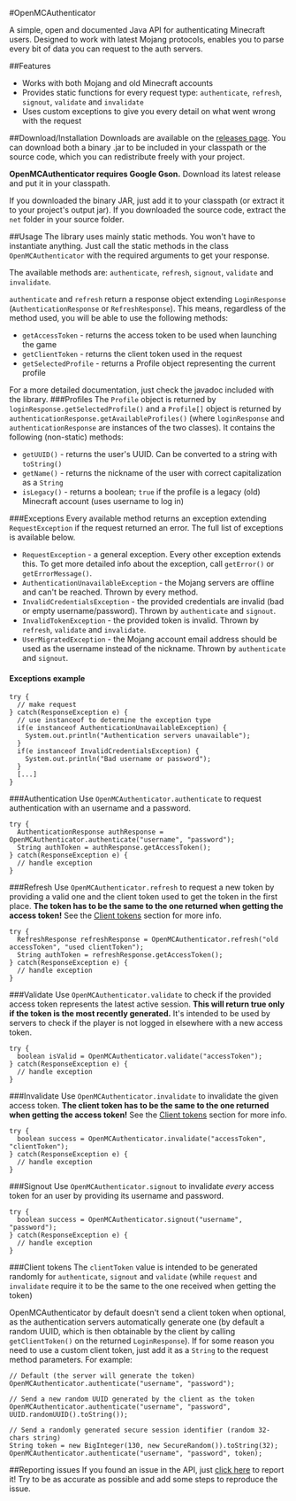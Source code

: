 #OpenMCAuthenticator

A simple, open and documented Java API for authenticating Minecraft users.
Designed to work with latest Mojang protocols, enables you to parse every bit of data you can request to the auth servers.

##Features
- Works with both Mojang and old Minecraft accounts
- Provides static functions for every request type: `authenticate`, `refresh`, `signout`, `validate` and `invalidate`
- Uses custom exceptions to give you every detail on what went wrong with the request

##Download/Installation
Downloads are available on the [releases page](https://github.com/Chris54721/OpenMCAuthenticator/releases).
You can download both a binary .jar to be included in your classpath or the source code, which you can redistribute freely with your project.

**OpenMCAuthenticator requires Google Gson.** Download its latest release and put it in your classpath.

If you downloaded the binary JAR, just add it to your classpath (or extract it to your project's output jar).
If you downloaded the source code, extract the `net` folder in your source folder.

##Usage
The library uses mainly static methods. You won't have to instantiate anything. Just call the static methods in the class `OpenMCAuthenticator` with the required arguments to get your response.

The available methods are: `authenticate`, `refresh`, `signout`, `validate` and `invalidate`.

`authenticate` and `refresh` return a response object extending `LoginResponse` (`AuthenticationResponse` or `RefreshResponse`). This means, regardless of the method used, you will be able to use the following methods:
- `getAccessToken` - returns the access token to be used when launching the game
- `getClientToken` - returns the client token used in the request
- `getSelectedProfile` - returns a Profile object representing the current profile

For a more detailed documentation, just check the javadoc included with the library.
###Profiles
The `Profile` object is returned by `loginResponse.getSelectedProfile()` and a `Profile[]` object is returned by `authenticationResponse.getAvailableProfiles()` (where `loginResponse` and `authenticationResponse` are instances of the two classes). It contains the following (non-static) methods:
- `getUUID()` - returns the user's UUID. Can be converted to a string with `toString()`
- `getName()` - returns the nickname of the user with correct capitalization as a `String`
- `isLegacy()` - returns a boolean; `true` if the profile is a legacy (old) Minecraft account (uses username to log in)

###Exceptions
Every available method returns an exception extending `RequestException` if the request returned an error.
The full list of exceptions is available below.
- `RequestException` - a general exception. Every other exception extends this. To get more detailed info about the exception, call `getError()` or `getErrorMessage()`.
- `AuthenticationUnavailableException` - the Mojang servers are offline and can't be reached. Thrown by every method.
- `InvalidCredentialsException` - the provided credentials are invalid (bad or empty username/password). Thrown by `authenticate` and `signout`.
- `InvalidTokenException` - the provided token is invalid. Thrown by `refresh`, `validate` and `invalidate`.
- `UserMigratedException` - the Mojang account email address should be used as the username instead of the nickname. Thrown by `authenticate` and `signout`.

#### Exceptions example
```
try {
  // make request
} catch(ResponseException e) {
  // use instanceof to determine the exception type
  if(e instanceof AuthenticationUnavailableException) {
    System.out.println("Authentication servers unavailable");
  }
  if(e instanceof InvalidCredentialsException) {
    System.out.println("Bad username or password");
  }
  [...]
}
```

###Authentication
Use `OpenMCAuthenticator.authenticate` to request authentication with an username and a password. 
```
try {
  AuthenticationResponse authResponse = OpenMCAuthenticator.authenticate("username", "password");
  String authToken = authResponse.getAccessToken();
} catch(ResponseException e) {
  // handle exception
}
```

###Refresh
Use `OpenMCAuthenticator.refresh` to request a new token by providing a valid one and the client token used to get the token in the first place.
**The token has to be the same to the one returned when getting the access token!** See the [Client tokens](https://github.com/Chris54721/OpenMCAuthenticator#client-tokens) section for more info.
```
try {
  RefreshResponse refreshResponse = OpenMCAuthenticator.refresh("old accessToken", "used clientToken");
  String authToken = refreshResponse.getAccessToken();
} catch(ResponseException e) {
  // handle exception
}
```

###Validate
Use `OpenMCAuthenticator.validate` to check if the provided access token represents the latest active session.
**This will return true only if the token is the most recently generated.** It's intended to be used by servers to check if the player is not logged in elsewhere with a new access token.
```
try {
  boolean isValid = OpenMCAuthenticator.validate("accessToken");
} catch(ResponseException e) {
  // handle exception
}
```

###Invalidate
Use `OpenMCAuthenticator.invalidate` to invalidate the given access token.
**The client token has to be the same to the one returned when getting the access token!** See the [Client tokens](https://github.com/Chris54721/OpenMCAuthenticator#client-tokens) section for more info.
```
try {
  boolean success = OpenMCAuthenticator.invalidate("accessToken", "clientToken");
} catch(ResponseException e) {
  // handle exception
}
```

###Signout
Use `OpenMCAuthenticator.signout` to invalidate *every* access token for an user by providing its username and password.
```
try {
  boolean success = OpenMCAuthenticator.signout("username", "password");
} catch(ResponseException e) {
  // handle exception
}
```

###Client tokens
The `clientToken` value is intended to be generated randomly for `authenticate`, `signout` and `validate` (while `request` and `invalidate` require it to be the same to the one received when getting the token)

OpenMCAuthenticator by default doesn't send a client token when optional, as the authentication servers automatically generate one (by default a random UUID, which is then obtainable by the client by calling `getClientToken()` on the returned `LoginResponse`). If for some reason you need to use a custom client token, just add it as a `String` to the request method parameters. For example:
```
// Default (the server will generate the token)
OpenMCAuthenticator.authenticate("username", "password");

// Send a new random UUID generated by the client as the token
OpenMCAuthenticator.authenticate("username", "password", UUID.randomUUID().toString());

// Send a randomly generated secure session identifier (random 32-chars string)
String token = new BigInteger(130, new SecureRandom()).toString(32);
OpenMCAuthenticator.authenticate("username", "password", token);
```

##Reporting issues
If you found an issue in the API, just [click here](https://github.com/Chris54721/OpenMCAuthenticator/issues/new) to report it!
Try to be as accurate as possible and add some steps to reproduce the issue.
